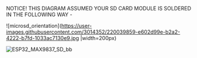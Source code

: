 NOTICE! THIS DIAGRAM ASSUMED YOUR SD CARD MODULE IS SOLDERED IN THE FOLLOWING WAY - 

![microsd_orientation](https://user-images.githubusercontent.com/3014352/220039859-e602d99e-b2a2-4222-b7fd-1033ac7130e9.jpg |width=200px)

![ESP32_MAX9837_SD_bb](https://user-images.githubusercontent.com/3014352/220040411-09d8a641-18fa-43ba-a243-acd4911f27e5.jpg)
